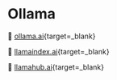 # Ollama

:llama: [ollama.ai](https://ollama.ai){target=_blank}

:llama: [llamaindex.ai](https://llamaindex.ai){target=_blank}

:llama: [llamahub.ai](https://llamahub.ai){target=_blank}
